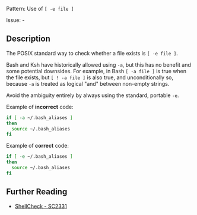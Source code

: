 Pattern: Use of `[ -e file ]`

Issue: -

## Description

The POSIX standard way to check whether a file exists is `[ -e file ]`.

Bash and Ksh have historically allowed using `-a`, but this has no benefit and some potential downsides. For example, in Bash `[ -a file ]` is true when the file exists, but `[ ! -a file ]` is also true, and unconditionally so, because `-a` is treated as logical "and" between non-empty strings.

Avoid the ambiguity entirely by always using the standard, portable `-e`.

Example of **incorrect** code:

```sh
if [ -a ~/.bash_aliases ]
then
  source ~/.bash_aliases
fi
```

Example of **correct** code:

```sh
if [ -e ~/.bash_aliases ]
then
  source ~/.bash_aliases
fi
```

## Further Reading

* [ShellCheck - SC2331](https://github.com/koalaman/shellcheck/wiki/SC2331)
